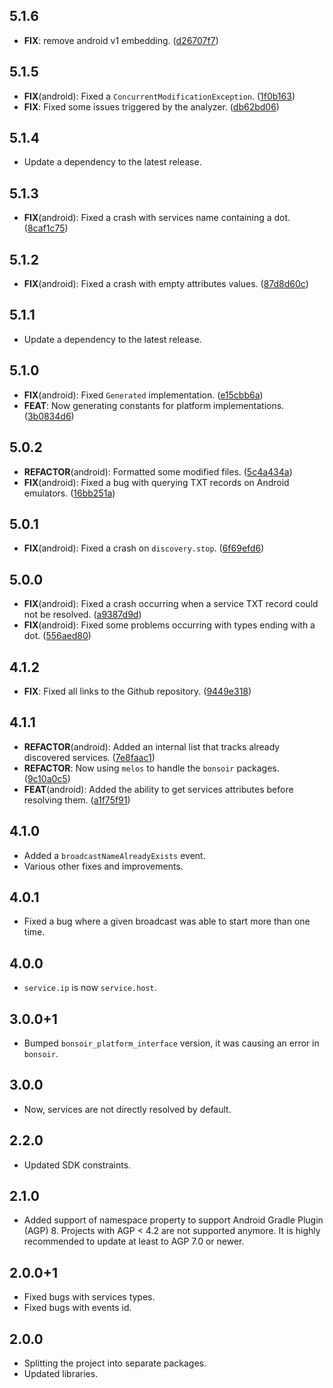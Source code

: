 ## 5.1.6

 - **FIX**: remove android v1 embedding. ([d26707f7](https://github.com/Skyost/Bonsoir/commit/d26707f7c870a19d64bf256b7173de7ac5891825))

## 5.1.5

 - **FIX**(android): Fixed a `ConcurrentModificationException`. ([1f0b163](https://github.com/Skyost/Bonsoir/commit/1f0b163c2a7c59127f1c58bc923c81015c735bd5))
 - **FIX**: Fixed some issues triggered by the analyzer. ([db62bd06](https://github.com/Skyost/Bonsoir/commit/db62bd06b6bc4b1714d623a23b836fbac0f188b5))

## 5.1.4

 - Update a dependency to the latest release.

## 5.1.3

 - **FIX**(android): Fixed a crash with services name containing a dot. ([8caf1c75](https://github.com/Skyost/Bonsoir/commit/8caf1c752bf4da6df7946ac0820acde169b50583))

## 5.1.2

 - **FIX**(android): Fixed a crash with empty attributes values. ([87d8d60c](https://github.com/Skyost/Bonsoir/commit/87d8d60ced5e97284a91103c07594dd3fc979789))

## 5.1.1

 - Update a dependency to the latest release.

## 5.1.0

 - **FIX**(android): Fixed `Generated` implementation. ([e15cbb6a](https://github.com/Skyost/Bonsoir/commit/e15cbb6ade2d0a8f2fb8698eb016ec8105e2d89c))
 - **FEAT**: Now generating constants for platform implementations. ([3b0834d6](https://github.com/Skyost/Bonsoir/commit/3b0834d61c4b4b1a420a1b728808450fc410393d))

## 5.0.2

 - **REFACTOR**(android): Formatted some modified files. ([5c4a434a](https://github.com/Skyost/Bonsoir/commit/5c4a434a6f4636515c7c6febe713749170528b36))
 - **FIX**(android): Fixed a bug with querying TXT records on Android emulators. ([16bb251a](https://github.com/Skyost/Bonsoir/commit/16bb251a3f5fdf6dec321e3847d4d8a6d0d63a63))

## 5.0.1

 - **FIX**(android): Fixed a crash on `discovery.stop`. ([6f69efd6](https://github.com/Skyost/Bonsoir/commit/6f69efd670b87bff4f7148ef781a350203a02a97))

## 5.0.0

 - **FIX**(android): Fixed a crash occurring when a service TXT record could not be resolved. ([a9387d9d](https://github.com/Skyost/Bonsoir/commit/a9387d9d9514d2e8936ff7afd7c848615cbb8233))
 - **FIX**(android): Fixed some problems occurring with types ending with a dot. ([556aed80](https://github.com/Skyost/Bonsoir/commit/556aed80ca1e9899c49ea2c91c9fb91f1ec6aba1))

## 4.1.2

 - **FIX**: Fixed all links to the Github repository. ([9449e318](https://github.com/Skyost/Bonsoir/commit/9449e3185016d9531c4dfd8e46cc7bdbdbe563d0))

## 4.1.1

 - **REFACTOR**(android): Added an internal list that tracks already discovered services. ([7e8faac1](https://github.com/Skyost/Bonsoir/commit/7e8faac155540aa29020ebcefc3905009ce5477e))
 - **REFACTOR**: Now using `melos` to handle the `bonsoir` packages. ([9c10a0c5](https://github.com/Skyost/Bonsoir/commit/9c10a0c588e407d80f7551ebb992e9b70b05da92))
 - **FEAT**(android): Added the ability to get services attributes before resolving them. ([a1f75f91](https://github.com/Skyost/Bonsoir/commit/a1f75f91865bc374e41f50f4eebf7ce8af38dbdb))

## 4.1.0

* Added a `broadcastNameAlreadyExists` event.
* Various other fixes and improvements.

## 4.0.1

* Fixed a bug where a given broadcast was able to start more than one time.

## 4.0.0

* `service.ip` is now `service.host`.

## 3.0.0+1

* Bumped `bonsoir_platform_interface` version, it was causing an error in `bonsoir`.

## 3.0.0

* Now, services are not directly resolved by default.

## 2.2.0

* Updated SDK constraints.

## 2.1.0

* Added support of namespace property to support Android Gradle Plugin (AGP) 8. Projects with AGP < 4.2 are not supported anymore. It is highly recommended to update at least to AGP 7.0 or newer.

## 2.0.0+1

* Fixed bugs with services types.
* Fixed bugs with events id.

## 2.0.0

* Splitting the project into separate packages.
* Updated libraries.